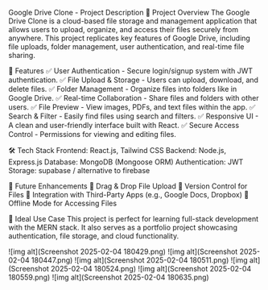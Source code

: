 
Google Drive Clone - Project Description
🚀 Project Overview
The Google Drive Clone is a cloud-based file storage and management application that allows users to upload, organize, and access their files securely from anywhere. This project replicates key features of Google Drive, including file uploads, folder management, user authentication, and real-time file sharing.

🎯 Features
✅ User Authentication - Secure login/signup system with JWT authentication.
✅ File Upload & Storage - Users can upload, download, and delete files.
✅ Folder Management - Organize files into folders like in Google Drive.
✅ Real-time Collaboration - Share files and folders with other users.
✅ File Preview - View images, PDFs, and text files within the app.
✅ Search & Filter - Easily find files using search and filters.
✅ Responsive UI - A clean and user-friendly interface built with React.
✅ Secure Access Control - Permissions for viewing and editing files.

🛠️ Tech Stack
Frontend: React.js, Tailwind CSS
Backend: Node.js, Express.js
Database: MongoDB (Mongoose ORM)
Authentication: JWT 
Storage: supabase / alternative to firebase

📌 Future Enhancements
🔹 Drag & Drop File Upload
🔹 Version Control for Files
🔹 Integration with Third-Party Apps (e.g., Google Docs, Dropbox)
🔹 Offline Mode for Accessing Files

🎯 Ideal Use Case
This project is perfect for learning full-stack development with the MERN stack. It also serves as a portfolio project showcasing authentication, file storage, and cloud functionality.

![img alt](Screenshot 2025-02-04 180429.png)
![img alt](Screenshot 2025-02-04 180447.png)
![img alt](Screenshot 2025-02-04 180511.png)
![img alt](Screenshot 2025-02-04 180524.png)
![img alt](Screenshot 2025-02-04 180559.png)
![img alt](Screenshot 2025-02-04 180635.png)

